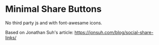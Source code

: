# Minimal Share Buttons
No third party js and with font-awesame icons.

Based on Jonathan Suh's article: https://jonsuh.com/blog/social-share-links/
